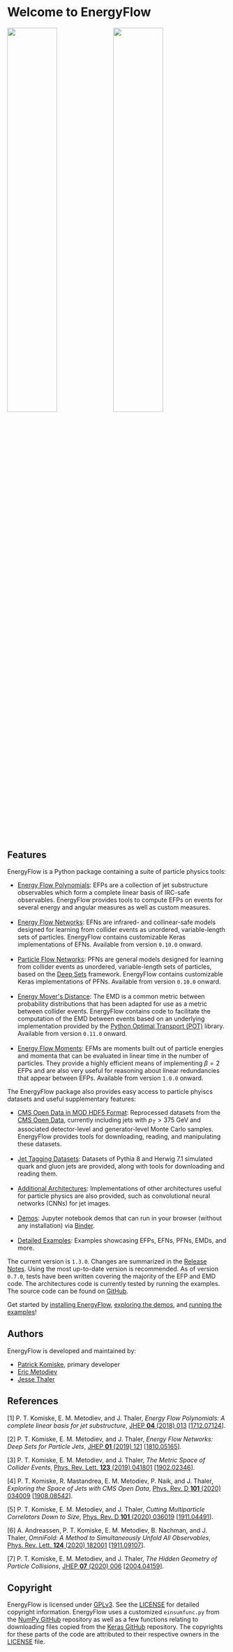 # Welcome to EnergyFlow

<img src="https://github.com/pkomiske/EnergyFlow/raw/images/QG_256_plain.jpg" width="47.5%"/>
<img src="https://github.com/pkomiske/EnergyFlow/raw/images/JetCustom_29522924_24981665_EMD.jpg" width="47.5%"/>

## Features

EnergyFlow is a Python package containing a suite of particle physics tools:

- [Energy Flow Polynomials](docs/efp): EFPs are a collection of jet substructure observables which form a complete linear basis of IRC-safe observables. EnergyFlow provides tools to compute EFPs on events for several energy and angular measures as well as custom measures.
<br><br>
- [Energy Flow Networks](docs/archs): EFNs are infrared- and collinear-safe models designed for learning from collider events as unordered, variable-length sets of particles. EnergyFlow contains customizable Keras implementations of EFNs. Available from version `0.10.0` onward.
<br><br>
- [Particle Flow Networks](docs/archs): PFNs are general models designed for learning from collider events as unordered, variable-length sets of particles, based on the [Deep Sets](https://arxiv.org/abs/1703.06114) framework. EnergyFlow contains customizable Keras implementations of PFNs. Available from version `0.10.0` onward.
<br><br>
- [Energy Mover's Distance](docs/emd): The EMD is a common metric between probability distributions that has been adapted for use as a metric between collider events. EnergyFlow contains code to facilitate the computation of the EMD between events based on an underlying implementation provided by the [Python Optimal Transport (POT)](https://pot.readthedocs.io) library. Available from version `0.11.0` onward.
<br><br>
- [Energy Flow Moments](docs/efm): EFMs are moments built out of particle energies and momenta that can be evaluated in linear time in the number of particles. They provide a highly efficient means of implementing $\beta=2$ EFPs and are also very useful for reasoning about linear redundancies that appear between EFPs. Available from version `1.0.0` onward.

The EnergyFlow package also provides easy access to particle phyiscs datasets and useful supplementary features:

- [CMS Open Data in MOD HDF5 Format](docs/datasets/#cms-open-data-and-the-mod-hdf5-format): Reprocessed datasets from the [CMS Open Data](http://opendata.cern.ch/docs/cms-guide-for-research), currently including jets with $p_T>375$ GeV and associated detector-level and generator-level Monte Carlo samples. EnergyFlow provides tools for downloading, reading, and manipulating these datasets. 
<br><br>
- [Jet Tagging Datasets](docs/datasets/#quark-and-gluon-jets): Datasets of Pythia 8 and Herwig 7.1 simulated quark and gluon jets are provided, along with tools for downloading and reading them.
<br><br>
- [Additional Architectures](docs/archs): Implementations of other architectures useful for particle physics are also provided, such as convolutional neural networks (CNNs) for jet images.
<br><br>
- [Demos](demos): Jupyter notebook demos that can run in your browser (without any installation) via [Binder](https://mybinder.org).
<br><br>
- [Detailed Examples](examples): Examples showcasing EFPs, EFNs, PFNs, EMDs, and more.


The current version is `1.3.0`. Changes are summarized in the [Release Notes](releases). Using the most up-to-date version is recommended. As of version `0.7.0`, tests have been written covering the majority of the EFP and EMD code. The architectures code is currently tested by running the examples. The source code can be found on [GitHub](https://github.com/pkomiske/EnergyFlow).

Get started by [installing EnergyFlow](installation), [exploring the demos](demos), and [running the examples](examples)!


## Authors

EnergyFlow is developed and maintained by:

- [Patrick Komiske](https://pkomiske.com), primary developer
- [Eric Metodiev](https://www.ericmetodiev.com/)
- [Jesse Thaler](http://jthaler.net/)


## References

[1] P. T. Komiske, E. M. Metodiev, and J. Thaler, _Energy Flow Polynomials: A complete linear basis for jet substructure_, [JHEP __04__ (2018) 013](https://doi.org/10.1007/JHEP04(2018)013) [[1712.07124](https://arxiv.org/abs/1712.07124)].

[2] P. T. Komiske, E. M. Metodiev, and J. Thaler, _Energy Flow Networks: Deep Sets for Particle Jets_, [JHEP __01__ (2019) 121](https://doi.org/10.1007/JHEP01(2019)121) [[1810.05165](https://arxiv.org/abs/1810.05165)].

[3] P. T. Komiske, E. M. Metodiev, and J. Thaler, _The Metric Space of Collider Events_, [Phys. Rev. Lett. __123__ (2019) 041801](https://doi.org/10.1103/PhysRevLett.123.041801) [[1902.02346](https://arxiv.org/abs/1902.02346)].

[4] P. T. Komiske, R. Mastandrea, E. M. Metodiev, P. Naik, and J. Thaler, _Exploring the Space of Jets with CMS Open Data_, [Phys. Rev. D **101** (2020) 034009](https://doi.org/10.1103/PhysRevD.101.034009) [[1908.08542](https://arxiv.org/abs/1908.08542)].

[5] P. T. Komiske, E. M. Metodiev, and J. Thaler, _Cutting Multiparticle Correlators Down to Size_, [Phys. Rev. D **101** (2020) 036019](https://doi.org/10.1103/PhysRevD.101.036019) [[1911.04491](https://arxiv.org/abs/1911.04491)].

[6] A. Andreassen, P. T. Komiske, E. M. Metodiev, B. Nachman, and J. Thaler, _OmniFold: A Method to Simultaneously Unfold All Observables_, [Phys. Rev. Lett. __124__ (2020) 182001](https://doi.org/10.1103/PhysRevLett.124.182001) [[1911.09107](https://arxiv.org/abs/1911.09107)].

[7] P. T. Komiske, E. M. Metodiev, and J. Thaler, _The Hidden Geometry of Particle Collisions_, [JHEP __07__ (2020) 006](https://doi.org/10.1007/JHEP07(2020)006) [[2004.04159](https://arxiv.org/abs/2004.04159)].


## Copyright

EnergyFlow is licensed under [GPLv3](https://www.gnu.org/licenses/gpl-3.0.html). See the [LICENSE](https://github.com/pkomiske/EnergyFlow/blob/master/LICENSE) for detailed copyright information. EnergyFlow uses a customized `einsumfunc.py` from the [NumPy GitHub](https://github.com/numpy/numpy) repository as well as a few functions relating to downloading files copied from the [Keras GitHub](https://github.com/keras-team/keras) repository. The copyrights for these parts of the code are attributed to their respective owners in the [LICENSE](https://github.com/pkomiske/EnergyFlow/blob/master/LICENSE) file.